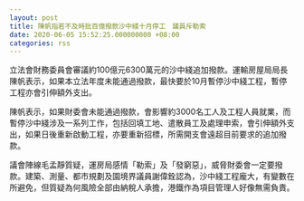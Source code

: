 ```yaml
---
layout: post
title: 陳帆指若不及時批百億撥款沙中綫十月停工　議員斥勒索
date: 2020-06-05 15:52:25.000000000 +08:00
categories: rss
---
```


立法會財務委員會審議約100億元6300萬元的沙中綫追加撥款。運輸房屋局局長陳帆表示，如果本立法年度未能通過撥款，最快要於10月暫停沙中綫工程，暫停工程亦會引伸額外支出。

陳帆表示，如果財委會未能通過撥款，會影響約3000名工人及工程人員就業，而暫停沙中綫涉及一系列工作，包括回填工地、遣散員工及處理申索，會引伸額外支出，如果日後重新啟動工程，亦要重新招標，所需開支會遠超目前要求的追加撥款。

議會陣線毛孟靜質疑，運房局感情「勒索」及「發窮惡」，威脅財委會一定要撥款。建築、測量、都市規劃及園境界議員謝偉銓認為，沙中綫工程龐大，有變數在所避免，但質疑為何風險全部由納稅人承擔，港鐵作為項目管理人好像無需負責。
